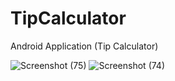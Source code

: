 # TipCalculator
Android Application (Tip Calculator)

![Screenshot (75)](https://user-images.githubusercontent.com/46102435/96268993-6289eb80-0fe7-11eb-83f3-3a075b9e8a64.PNG)
![Screenshot (74)](https://user-images.githubusercontent.com/46102435/96268972-5b62dd80-0fe7-11eb-97e9-620ed1019836.png)
